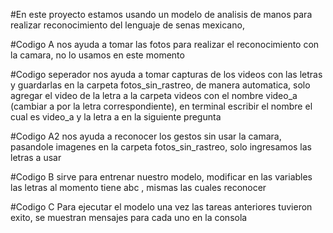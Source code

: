 #En este proyecto estamos usando un modelo de analisis de manos para realizar reconocimiento del lenguaje de senas mexicano, 

#Codigo A 
nos ayuda a tomar las fotos para realizar el reconocimiento con la camara, no lo usamos en este momento

#Codigo seperador
nos ayuda a tomar capturas de los videos con las letras y guardarlas en la carpeta fotos_sin_rastreo, de manera automatica, solo agregar el video
 de la letra a la carpeta videos  con el nombre video_a    (cambiar a por la letra correspondiente), en terminal escribir el nombre el cual es video_a
  y la letra a en la siguiente pregunta

#Codigo A2 
nos ayuda a reconocer los gestos sin usar la camara, pasandole imagenes en la carpeta  fotos_sin_rastreo, solo ingresamos las letras a usar

#Codigo B
sirve para entrenar nuestro modelo, modificar en las variables las letras al momento tiene abc , mismas las cuales reconocer

#Codigo C 
Para ejecutar el modelo una vez las tareas anteriores tuvieron exito, se muestran mensajes para cada uno en la consola

